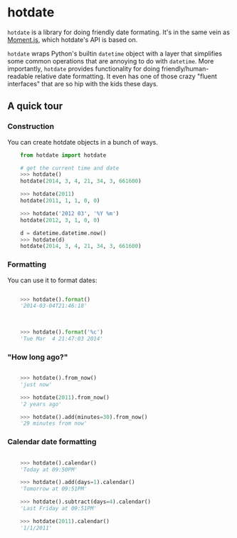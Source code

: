hotdate
=======

`hotdate` is a library for doing friendly date formating. It's in the same vein as [Moment.js](http://momentjs.com), which hotdate's API is based on.

`hotdate` wraps Python's builtin `datetime` object with a layer that simplifies some common operations that are annoying to do with `datetime`. More importantly, `hotdate` provides functionality for doing friendly/human-readable relative date formatting. It even has one of those crazy "fluent interfaces" that are so hip with the kids these days.

## A quick tour


### Construction

You can create hotdate objects in a bunch of ways.

```python
    from hotdate import hotdate

    # get the current time and date
    >>> hotdate()
    hotdate(2014, 3, 4, 21, 34, 3, 661600)

    >>> hotdate(2011)
    hotdate(2011, 1, 1, 0, 0)

    >>> hotdate('2012 03', '%Y %m')
    hotdate(2012, 3, 1, 0, 0)

    d = datetime.datetime.now()
    >>> hotdate(d)
    hotdate(2014, 3, 4, 21, 34, 3, 661600)

```

### Formatting

You can use it to format dates:


```python

	>>> hotdate().format()
	'2014-03-04T21:46:18'
	
```

```python
	
	>>> hotdate().format('%c')
	'Tue Mar  4 21:47:03 2014'
```

### "How long ago?"

```python

	>>> hotdate().from_now()
	'just now'

	>>> hotdate(2011).from_now()
	'2 years ago'

	>>> hotdate().add(minutes=30).from_now()
	'29 minutes from now'
```

### Calendar date formatting

```python

	>>> hotdate().calendar()
	'Today at 09:50PM'

	>>> hotdate().add(days=1).calendar()
	'Tomorrow at 09:51PM'

	>>> hotdate().subtract(days=4).calendar()
	'Last Friday at 09:51PM'

	>>> hotdate(2011).calendar()
	'1/1/2011'
```